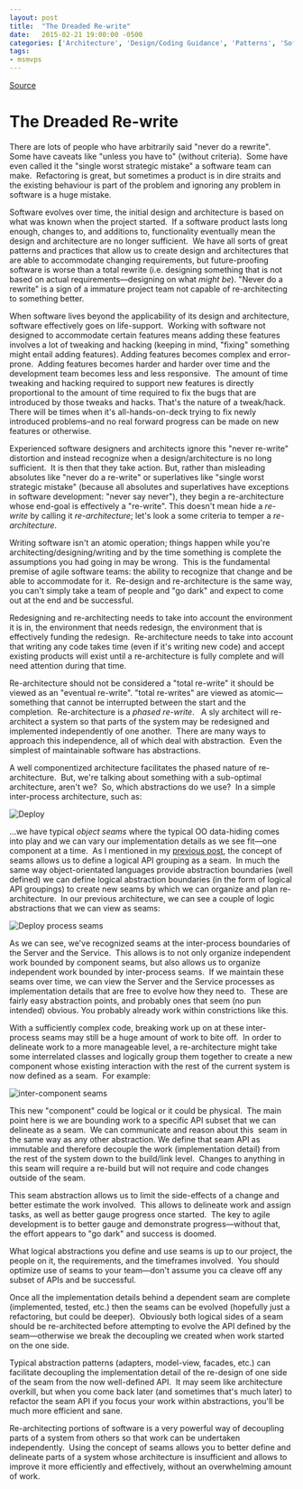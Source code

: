 ```yaml
---
layout: post
title:  "The Dreaded Re-write"
date:   2015-02-21 19:00:00 -0500
categories: ['Architecture', 'Design/Coding Guidance', 'Patterns', 'Software Development Guidance', 'Software Development Practices']
tags:
- msmvps
---
```

[Source](http://pr-blog.azurewebsites.net/2015/02/22/the-dreaded-re-write/ "Permalink to The Dreaded Re-write")

# The Dreaded Re-write

There are lots of people who have arbitrarily said "never do a rewrite".  Some have caveats like "unless you have to" (without criteria).  Some have even called it the "single worst strategic mistake" a software team can make.  Refactoring is great, but sometimes a product is in dire straits and the existing behaviour is part of the problem and ignoring any problem in software is a huge mistake.

Software evolves over time, the initial design and architecture is based on what was known when the project started.  If a software product lasts long enough, changes to, and additions to, functionality eventually mean the design and architecture are no longer sufficient.  We have all sorts of great patterns and practices that allow us to create design and architectures that are able to accommodate changing requirements, but future-proofing software is worse than a total rewrite (i.e. designing something that is not based on actual requirements—designing on what _might be_). "Never do a rewrite" is a sign of a immature project team not capable of re-architecting to something better.

When software lives beyond the applicability of its design and architecture, software effectively goes on life-support.  Working with software not designed to accommodate certain features means adding these features involves a lot of tweaking and hacking (keeping in mind, "fixing" something might entail adding features). Adding features becomes complex and error-prone.  Adding features becomes harder and harder over time and the development team becomes less and less responsive.  The amount of time tweaking and hacking required to support new features is directly proportional to the amount of time required to fix the bugs that are introduced by those tweaks and hacks. That's the nature of a tweak/hack.  There will be times when it's all-hands-on-deck trying to fix newly introduced problems–and no real forward progress can be made on new features or otherwise.

Experienced software designers and architects ignore this "never re-write" distortion and instead recognize when a design/architecture is no long sufficient.  It is then that they take action. But, rather than misleading absolutes like "never do a re-write" or superlatives like "single worst strategic mistake" (because all absolutes and superlatives have exceptions in software development: "never say never"), they begin a re-architecture whose end-goal is effectively a "re-write". This doesn't mean hide a _re-write_ by calling it _re-architecture_; let's look a some criteria to temper a _re-architecture_.

Writing software isn't an atomic operation; things happen while you're architecting/designing/writing and by the time something is complete the assumptions you had going in may be wrong.  This is the fundamental premise of agile software teams: the ability to recognize that change and be able to accommodate for it.  Re-design and re-architecture is the same way, you can't simply take a team of people and "go dark" and expect to come out at the end and be successful.

Redesigning and re-architecting needs to take into account the environment it is in, the environment that needs redesign, the environment that is effectively funding the redesign.  Re-architecture needs to take into account that writing any code takes time (even if it's writing new code) and accept existing products will exist until a re-architecture is fully complete and will need attention during that time.

Re-architecture should not be considered a "total re-write" it should be viewed as an "eventual re-write". "total re-writes" are viewed as atomic—something that cannot be interrupted between the start and the completion.  Re-architecture is a _phased re-write_.   A sly architect will re-architect a system so that parts of the system may be redesigned and implemented independently of one another.  There are many ways to approach this independence, all of which deal with abstraction.  Even the simplest of maintainable software has abstractions.

A well componentized architecture facilitates the phased nature of re-architecture.  But, we're talking about something with a sub-optimal architecture, aren't we?  So, which abstractions do we use?  In a simple inter-process architecture, such as:

![Deploy][1]

…we have typical _object seams_ where the typical OO data-hiding comes into play and we can vary our implementation details as we see fit—one component at a time.  As I mentioned in my [previous post][2], the concept of seams allows us to define a logical API grouping as a seam.  In much the same way object-orientated languages provide abstraction boundaries (well defined) we can define logical abstraction boundaries (in the form of logical API groupings) to create new seams by which we can organize and plan re-architecture.  In our previous architecture, we can see a couple of logic abstractions that we can view as seams:

![Deploy process seams][3]

As we can see, we've recognized seams at the inter-process boundaries of the Server and the Service.  This allows is to not only organize independent work bounded by component seams, but also allows us to organize independent work bounded by inter-process seams.  If we maintain these seams over time, we can view the Server and the Service processes as implementation details that are free to evolve how they need to.  These are fairly easy abstraction points, and probably ones that seem (no pun intended) obvious. You probably already work within constrictions like this.

With a sufficiently complex code, breaking work up on at these inter-process seams may still be a huge amount of work to bite off.  In order to delineate work to a more manageable level, a re-architecture might take some interrelated classes and logically group them together to create a new component whose existing interaction with the rest of the current system is now defined as a seam.  For example:

![inter-component seams][4]

This new "component" could be logical or it could be physical.  The main point here is we are bounding work to a specific API subset that we can delineate as a seam.  We can communicate and reason about this  seam in the same way as any other abstraction. We define that seam API as immutable and therefore decouple the work (implementation detail) from the rest of the system down to the build/link level.  Changes to anything in this seam will require a re-build but will not require and code changes outside of the seam.

This seam abstraction allows us to limit the side-effects of a change and better estimate the work involved.  This allows to delineate work and assign tasks, as well as better gauge progress once started.  The key to agile development is to better gauge and demonstrate progress—without that, the effort appears to "go dark" and success is doomed.

What logical abstractions you define and use seams is up to our project, the people on it, the requirements, and the timeframes involved.  You should optimize use of seams to your team—don't assume you ca cleave off any subset of APIs and be successful.

Once all the implementation details behind a dependent seam are complete (implemented, tested, etc.) then the seams can be evolved (hopefully just a refactoring, but could be deeper).  Obviously both logical sides of a seam should be re-architected before attempting to evolve the API defined by the seam—otherwise we break the decoupling we created when work started on the one side.

Typical abstraction patterns (adapters, model-view, facades, etc.) can facilitate decoupling the implementation detail of the re-design of one side of the seam from the now well-defined API.  It may seem like architecture overkill, but when you come back later (and sometimes that's much later) to refactor the seam API if you focus your work within abstractions, you'll be much more efficient and sane.

Re-architecting portions of software is a very powerful way of decoupling parts of a system from others so that work can be undertaken independently.  Using the concept of seams allows you to better define and delineate parts of a system whose architecture is insufficient and allows to improve it more efficiently and effectively, without an overwhelming amount of work.

[1]: http://pr-blog.azurewebsites.net/wp-content/uploads/2015/02/Deploy_thumb.png "Deploy"
[2]: http://blog.peterritchie.com/?p=2291
[3]: http://pr-blog.azurewebsites.net/wp-content/uploads/2015/02/Deployprocessseams_thumb.png "Deploy process seams"
[4]: http://pr-blog.azurewebsites.net/wp-content/uploads/2015/02/intercomponentseams_thumb.png "inter-component seams"

